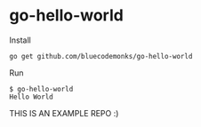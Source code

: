 # go-hello-world

Install

```
go get github.com/bluecodemonks/go-hello-world
```

Run

```
$ go-hello-world
Hello World
```

THIS IS AN EXAMPLE REPO :)
